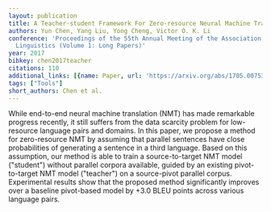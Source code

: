 ```yaml
---
layout: publication
title: A Teacher-student Framework For Zero-resource Neural Machine Translation
authors: Yun Chen, Yang Liu, Yong Cheng, Victor O. K. Li
conference: 'Proceedings of the 55th Annual Meeting of the Association for Computational
  Linguistics (Volume 1: Long Papers)'
year: 2017
bibkey: chen2017teacher
citations: 110
additional_links: [{name: Paper, url: 'https://arxiv.org/abs/1705.00753'}]
tags: ["Tools"]
short_authors: Chen et al.
---
```

While end-to-end neural machine translation (NMT) has made remarkable
progress recently, it still suffers from the data scarcity problem for
low-resource language pairs and domains. In this paper, we propose a method for
zero-resource NMT by assuming that parallel sentences have close probabilities
of generating a sentence in a third language. Based on this assumption, our
method is able to train a source-to-target NMT model ("student") without
parallel corpora available, guided by an existing pivot-to-target NMT model
("teacher") on a source-pivot parallel corpus. Experimental results show that
the proposed method significantly improves over a baseline pivot-based model by
+3.0 BLEU points across various language pairs.